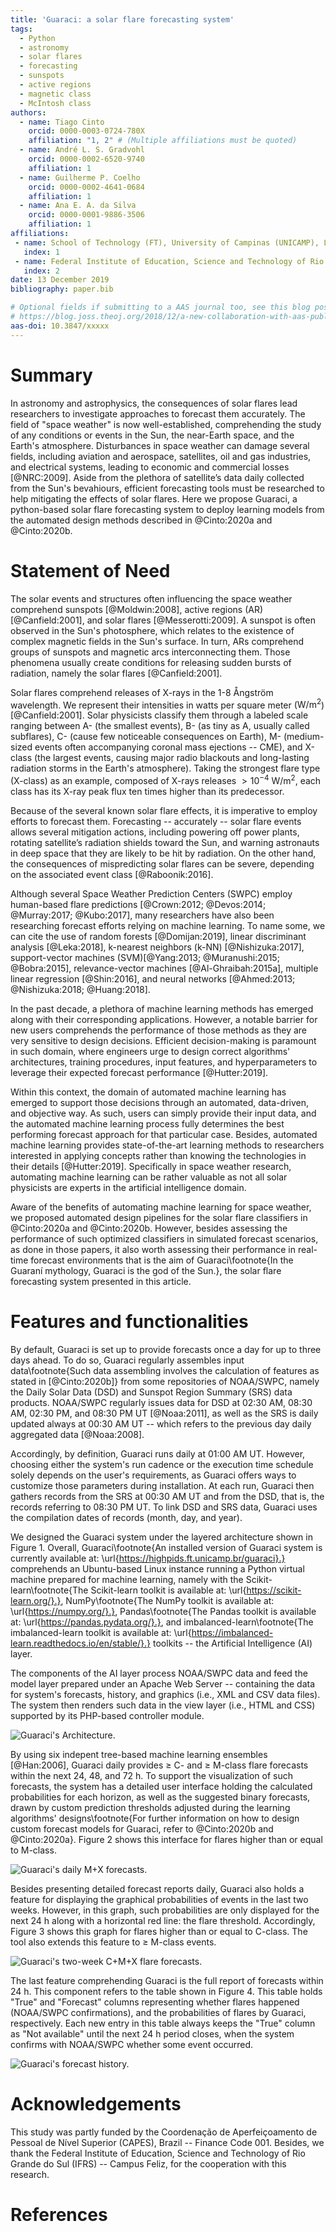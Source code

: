 ```yaml
---
title: 'Guaraci: a solar flare forecasting system'
tags:
  - Python
  - astronomy
  - solar flares 
  - forecasting
  - sunspots
  - active regions
  - magnetic class
  - McIntosh class
authors:
  - name: Tiago Cinto
    orcid: 0000-0003-0724-780X
    affiliation: "1, 2" # (Multiple affiliations must be quoted)
  - name: André L. S. Gradvohl
    orcid: 0000-0002-6520-9740
    affiliation: 1
  - name: Guilherme P. Coelho
    orcid: 0000-0002-4641-0684
    affiliation: 1
  - name: Ana E. A. da Silva
    orcid: 0000-0001-9886-3506
    affiliation: 1
affiliations:
 - name: School of Technology (FT), University of Campinas (UNICAMP), Limeira, SP, Brazil
   index: 1
 - name: Federal Institute of Education, Science and Technology of Rio Grande do Sul (IFRS), Campus Feliz, RS, Brazil
   index: 2
date: 13 December 2019
bibliography: paper.bib

# Optional fields if submitting to a AAS journal too, see this blog post:
# https://blog.joss.theoj.org/2018/12/a-new-collaboration-with-aas-publishing
aas-doi: 10.3847/xxxxx
---
```


# Summary
In astronomy and astrophysics, the consequences of solar flares lead researchers to investigate approaches to forecast them accurately. The field of "space weather" is now well-established, comprehending the study of any conditions or events in the Sun, the near-Earth space, and the Earth's atmosphere. Disturbances in space weather can damage several fields, including aviation and aerospace, satellites, oil and gas industries, and electrical systems, leading to economic and commercial losses [@NRC:2009]. Aside from the plethora of satellite’s data daily collected from the Sun's bevahiours, efficient forecasting tools must be researched to help mitigating the effects of solar flares. Here we propose Guaraci, a python-based solar flare forecasting system to deploy learning models from the automated design methods described in @Cinto:2020a and @Cinto:2020b.

# Statement of Need

The solar events and structures often influencing the space weather comprehend sunspots [@Moldwin:2008], active regions (AR) [@Canfield:2001], and solar flares [@Messerotti:2009]. A sunspot is often observed in the Sun's photosphere, which relates to the existence of complex magnetic fields in the Sun's surface. In turn, ARs comprehend groups of sunspots and magnetic arcs interconnecting them. Those phenomena usually create conditions for releasing sudden bursts of radiation, namely the solar flares [@Canfield:2001]. 

Solar flares comprehend releases of X-rays in the 1-8 Ångström wavelength. We represent their intensities in watts per square meter ($\mathrm{W/m}^{2}$) [@Canfield:2001]. Solar physicists classify them through a labeled scale ranging between A- (the smallest events), B- (as tiny as A, usually called subflares), C- (cause few noticeable consequences on Earth), M- (medium-sized events often accompanying coronal mass ejections -- CME), and X-class (the largest events, causing major radio blackouts and long-lasting radiation storms in the Earth's atmosphere). Taking the strongest flare type (X-class) as an example, composed of X-rays releases $>10^{-4}\:\mathrm{W/m}^{2}$, each class has its X-ray peak flux ten times higher than its predecessor.

Because of the several known solar flare effects, it is imperative to employ efforts to forecast them. Forecasting -- accurately -- solar flare events allows several mitigation actions, including powering off power plants, rotating  satellite’s radiation shields toward the Sun, and warning astronauts in deep space that they are likely to be hit by radiation. On the other hand, the consequences of mispredicting solar flares can be severe, depending on the associated event class [@Raboonik:2016]. 

Although several Space Weather Prediction Centers (SWPC) employ human-based flare predictions [@Crown:2012; @Devos:2014; @Murray:2017; @Kubo:2017], many researchers have also been researching forecast efforts relying on machine learning. To name some, we can cite the use of random forests [@Domijan:2019], linear discriminant analysis [@Leka:2018], k-nearest neighbors (k-NN) [@Nishizuka:2017], support-vector machines (SVM)[@Yang:2013; @Muranushi:2015; @Bobra:2015], relevance-vector machines [@Al-Ghraibah:2015a], multiple linear regression [@Shin:2016], and neural networks [@Ahmed:2013; @Nishizuka:2018; @Huang:2018]. 

In the past decade, a plethora of machine learning methods has emerged along with their corresponding applications. However, a notable barrier for new users comprehends the performance of those methods as they are very sensitive to design decisions. Efficient decision-making is paramount in such domain, where engineers urge to design correct algorithms' architectures, training procedures, input features, and hyperparameters to leverage their expected forecast performance [@Hutter:2019].

Within this context, the domain of automated machine learning has emerged to support those decisions through an automated, data-driven, and objective way. As such, users can simply provide their input data, and the automated machine learning process fully determines the best performing forecast approach for that particular case. Besides, automated machine learning provides state-of-the-art learning methods to researchers interested in applying concepts rather than knowing the technologies in their details [@Hutter:2019]. Specifically in space weather research, automating machine learning can be rather valuable as not all solar physicists are experts in the artificial intelligence domain.

Aware of the benefits of automating machine learning for space weather, we proposed automated design pipelines for the solar flare classifiers in @Cinto:2020a and @Cinto:2020b. However, besides assessing the performance of such optimized classifiers in simulated forecast scenarios, as done in those papers, it also worth assessing their performance in real-time forecast environments that is the aim of Guaraci\footnote{In the Guaraní mythology, Guaraci is the god of the Sun.}, the solar flare forecasting system presented in this article.


# Features and functionalities

By default, Guaraci is set up to provide forecasts once a day for up to three days ahead. To do so, Guaraci regularly assembles input data\footnote{Such data assembling involves the calculation of features as stated in [@Cinto:2020b]} from some repositories of NOAA/SWPC, namely the Daily Solar Data (DSD) and Sunspot Region Summary (SRS) data products. NOAA/SWPC regularly issues data for DSD at 02:30 AM, 08:30 AM, 02:30 PM, and 08:30 PM UT [@Noaa:2011], as well as the SRS is daily updated always at 00:30 AM UT -- which refers to the previous day daily aggregated data [@Noaa:2008]. 

Accordingly, by definition, Guaraci runs daily at 01:00 AM UT. However, choosing either the system's run cadence or the execution time schedule solely depends on the user's requirements, as Guaraci offers ways to customize those parameters during installation. At each run, Guaraci then gathers records from the SRS at 00:30 AM UT and from the DSD, that is, the records referring to 08:30 PM UT. To link DSD and SRS data, Guaraci uses the compilation dates of records (month, day, and year).

We designed the Guaraci system under the layered architecture shown in Figure 1. Overall, Guaraci\footnote{An installed version of Guaraci system is currently available at: \url{https://highpids.ft.unicamp.br/guaraci}.} comprehends an Ubuntu-based Linux instance running a Python virtual machine prepared for machine learning, namely with the Scikit-learn\footnote{The Scikit-learn toolkit is available at: \url{https://scikit-learn.org/}.}, NumPy\footnote{The NumPy toolkit is available at: \url{https://numpy.org/}.}, Pandas\footnote{The Pandas toolkit is available at: \url{https://pandas.pydata.org/}.}, and imbalanced-learn\footnote{The imbalanced-learn toolkit is available at: \url{https://imbalanced-learn.readthedocs.io/en/stable/}.} toolkits -- the Artificial Intelligence (AI) layer. 

The components of the AI layer process NOAA/SWPC data and feed the model layer prepared under an Apache Web Server -- containing the data for system's forecasts, history, and graphics (i.e., XML and CSV data files). The system then renders such data in the view layer (i.e., HTML and CSS) supported by its PHP-based controller module.

![Guaraci's Architecture.](images/guaraci-architecture.png)

By using six indepent tree-based machine learning ensembles [@Han:2006], Guaraci daily provides $\geq$ C- and $\geq$ M-class flare forecasts within the next 24, 48, and 72 h. To support the visualization of such forecasts, the system has a detailed user interface holding the calculated probabilities for each horizon, as well as the suggested binary forecasts, drawn by custom prediction thresholds adjusted during the learning algorithms' designs\footnote{For further information on how to design custom forecast models for Guaraci, refer to @Cinto:2020b and @Cinto:2020a}. Figure 2 shows this interface for flares higher than or equal to M-class.

![Guaraci's daily M+X forecasts.](images/guaraci-daily-mx-forecasts.png)

Besides presenting detailed forecast reports daily, Guaraci also holds a feature for displaying the graphical probabilities of events in the last two weeks. However, in this graph, such probabilities are only displayed for the next 24 h along with a horizontal red line: the flare threshold. Accordingly, Figure 3 shows this graph for flares higher than or equal to C-class. The tool also extends this feature to $\geq$ M-class events.

![Guaraci's two-week C+M+X flare forecasts.](images/guaraci-two-week-mx-forecasts.png)

The last feature comprehending Guaraci is the full report of forecasts within 24 h. This component refers to the table shown in Figure 4. This table holds "True" and "Forecast" columns representing whether flares happened (NOAA/SWPC confirmations), and the probabilities of flares by Guaraci, respectively. Each new entry in this table always keeps the "True" column as "Not available" until the next 24 h period closes, when the system confirms with NOAA/SWPC whether some event occurred.

![Guaraci's forecast history.](images/guaraci-forecast-history.png)


# Acknowledgements

This study was partly funded by the Coordenação de Aperfeiçoamento de Pessoal de Nível Superior (CAPES), Brazil -- Finance Code 001. Besides, we thank the Federal Institute of Education, Science and Technology of Rio Grande do Sul (IFRS) -- Campus Feliz, for the cooperation with this research.

# References
